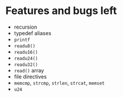 
# Features and bugs left

- recursion
- typedef aliases
- `printf`
- `readu8()` 
- `readu16()` 
- `readu24()` 
- `readu32()` 
- `read()` array
- file directives
- `memcmp`, `strcmp`, `strlen`, `strcat`, `memset`
- `u24`

